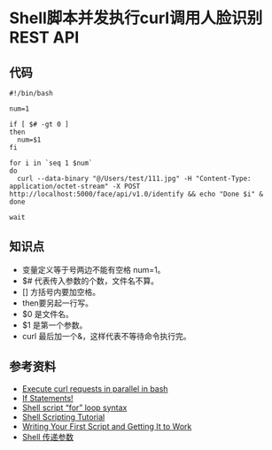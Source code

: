 # Shell脚本并发执行curl调用人脸识别REST API

## 代码
```shell
#!/bin/bash

num=1

if [ $# -gt 0 ]
then
  num=$1
fi

for i in `seq 1 $num`
do
  curl --data-binary "@/Users/test/111.jpg" -H "Content-Type: application/octet-stream" -X POST http://localhost:5000/face/api/v1.0/identify && echo "Done $i" &
done

wait
```

## 知识点
* 变量定义等于号两边不能有空格 num=1。
* $# 代表传入参数的个数，文件名不算。
* \[] 方括号内要加空格。
* then要另起一行写。
* $0 是文件名。
* $1 是第一个参数。
* curl 最后加一个&，这样代表不等待命令执行完。

## 参考资料
* [Execute curl requests in parallel in bash](https://serverfault.com/questions/456490/execute-curl-requests-in-parallel-in-bash)
* [If Statements!](https://ryanstutorials.net/bash-scripting-tutorial/bash-if-statements.php)
* [Shell script “for” loop syntax](https://stackoverflow.com/questions/1445452/shell-script-for-loop-syntax)
* [Shell Scripting Tutorial](https://www.shellscript.sh/index.html)
* [Writing Your First Script and Getting It to Work](http://linuxcommand.org/lc3_wss0010.php)
* [Shell 传递参数](http://www.runoob.com/linux/linux-shell-passing-arguments.html)